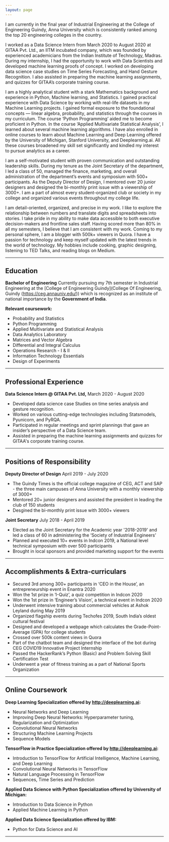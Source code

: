 ```yaml
---
layout: page
---
```

I am currently in the final year of Industrial Engineering at the College of Engineering Guindy, Anna University which is consistently ranked among the top 20 engineering colleges in the country. 


I worked as a Data Science Intern from March 2020 to August 2020 at GITAA Pvt. Ltd., an IITM incubated company, which was founded by experienced academicians from the Indian Institute of Technology, Madras. During my internship, I had the opportunity to work with Data Scientists and developed machine learning proofs of concept. I worked on developing data science case studies on Time Series Forecasting, and Hand Gesture Recognition. I also assisted in preparing the machine learning assignments, and quizzes for GITAA’s corporate training course.


I am a highly analytical student with a stark Mathematics background and experience in Python, Machine learning, and Statistics. I gained practical experience with Data Science by working with real-life datasets in my Machine Learning projects. I gained formal exposure to the foundational concepts — linear algebra, probability, and statistics through the courses in my curriculum. The course ‘Python Programming’ aided me to become proficient in Python. In the course ‘Applied Multivariate Statistical Analysis’, I learned about several machine learning algorithms. I have also enrolled in online courses to learn about Machine Learning and Deep Learning offered by the University of Michigan, Stanford University, and Deeplearning.ai. All these courses broadened my skill set significantly and kindled my interest to pursue analytics as a career. 


I am a self-motivated student with proven communication and outstanding leadership skills. During my tenure as the Joint Secretary of the department, I led a class of 50, managed the finance, marketing, and overall administration of the department’s events and symposium with 500+ participants. As the Deputy Director of Design, I mentored over 20 junior designers and designed the bi-monthly print issue with a viewership of 3000+. I am a part of almost every student-organized club or society in my college and organized various events throughout my college life. 


I am detail-oriented, organized, and precise in my work. I like to explore the relationship between numbers and translate digits and spreadsheets into stories. I take pride in my ability to make data accessible to both executive decision-makers and frontline sales staff. Having scored more than 80% in all my semesters, I believe that I am consistent with my work.  Coming to my personal sphere, I am a blogger with 500k+ viewers in Quora. I have a passion for technology and keep myself updated with the latest trends in the world of technology. My hobbies include cooking, graphic designing, listening to TED Talks, and reading blogs on Medium. 

---
## Education

**Bachelor of Engineering**
Currently pursuing my 7th semester in Industrial Engineering at the [College of Engineering Guindy](College Of Engineering, Guindy (https://ceg.annauniv.edu/)) which is recognized as an institute of national importance by the **Government of India**. 

**Relevant coursework:**
-   Probability and Statistics
-   Python Programming
-   Applied Multivariate and Statistical Analysis
-   Data Analytics Laboratory
-   Matrices and Vector Algebra
-   Differential and Integral Calculus
-   Operations Research - I & II
-   Information Technology Essentials
-   Design of Experiments

---
## Professional Experience

**Data Science Intern @ GITAA Pvt. Ltd,** 
  March 2020 - August 2020
- Developed data science case Studies on time series analysis and gesture recognition.
- Worked on various cutting-edge technologies including Statsmodels, Pyunicorn, and PyRQA. 
- Participated in regular meetings and sprint plannings that gave an insider’s perspective of a Data Science team.
- Assisted in preparing the machine learning assignments and quizzes for GITAA's corporate training course.


---
## Positions of Responsibility

**Deputy Director of Design** 
April 2019 - July 2020 
- The Guindy Times is the official college magazine of CEG, ACT and SAP - the three main campuses of Anna University with a monthly viewership of 3000+
- Mentored 20+ junior designers and assisted the president in leading the club of 150 students
- Desgined the bi-monthly print issue with 3000+ viewers

**Joint Secretary**
July 2018 - April 2019
- Elected as the Joint Secretary for the Academic year '2018-2019' and led a class of 60 in administering the ‘Society of Industrial Engineers’
- Planned and executed 10+ events in Indcon 2019,  a National level technical symposium with over 500 participants
- Brought in local sponsors and provided marketing support for the events


---
## Accomplishments & Extra-curriculars 

- Secured 3rd among 300+ participants in ‘CEO in the House’, an entrepreneurship event in Enantra 2020
- Won the 1st prize in ‘I-Quiz’, a quiz competition in Indcon 2020
- Won the 1st prize in ‘Engineer’s Vision’, a technical event in Indcon 2020
- Underwent intensive training about commercial vehicles at Ashok Leyland during May 2019
- Organized flagship events during Techofes 2019, South India’s oldest cultural festival
- Designed and developed a webpage which calculates the Grade-Point-Average (GPA) for college students
- Crossed over 500k content views in Quora
- Part of the chatbot team and designed the interface of the bot during CEG COVID19 Innovative Project Internship
- Passed the HackerRank’s Python (Basic) and Problem Solving Skill Certification Test
- Underwent a year of fitness training as a part of National Sports Organization


---
 ## Online Coursework
 
**Deep Learning Specialization offered by http://deeplearning.ai:**
-   Neural Networks and Deep Learning
-   Improving Deep Neural Networks: Hyperparameter tuning, Regularization and Optimization
-   Convolutional Neural Networks
-   Structuring Machine Learning Projects  
-   Sequence Models

**TensorFlow in Practice Specialization offered by http://deeplearning.ai:**
-   Introduction to TensorFlow for Artificial Intelligence, Machine Learning, and Deep Learning
-   Convolutional Neural Networks in TensorFlow
-   Natural Language Processing in TensorFlow
-   Sequences, Time Series and Prediction

**Applied Data Science with Python Specialization offered by University of Michigan:**
-   Introduction to Data Science in Python
-   Applied Machine Learning in Python

**Applied Data Science Specialization offered by IBM:**
-   Python for Data Science and AI

---
